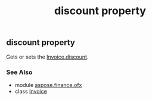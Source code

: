 ﻿---
title: discount property
second_title: Aspose.Finance for Python via .NET API References
description: 
type: docs
weight: 40
url: /python-net/aspose.finance.ofx/invoice/discount/
is_root: false
---

## discount property


Gets or sets the [Invoice.discount](/finance/python-net/aspose.finance.ofx/invoice#discount).

### See Also
* module [aspose.finance.ofx](../../)
* class [Invoice](/finance/python-net/aspose.finance.ofx/invoice)

